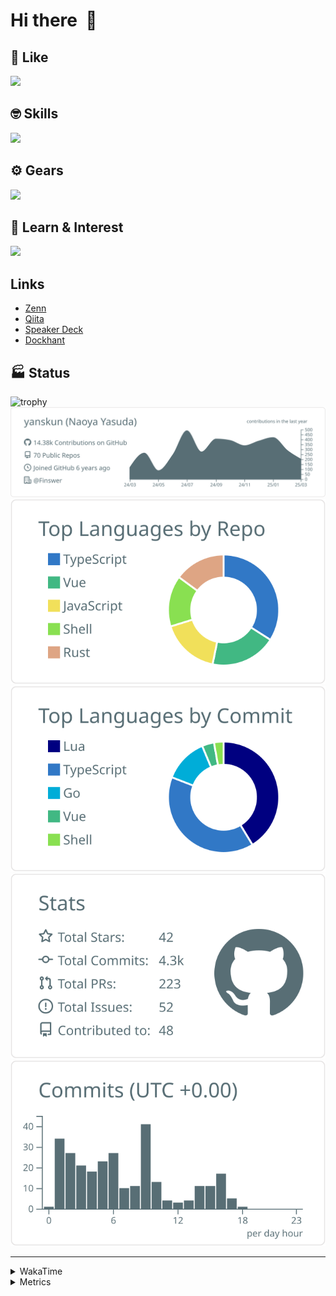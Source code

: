 # Hi there&nbsp; :wave:

## 💌 Like
<img src="https://go-skill-icons.vercel.app/api/icons?i=github" />

## 🤓 Skills
<img src="https://go-skill-icons.vercel.app/api/icons?i=js,ts,vue,nuxtjs,react,nextjs,go,lua,git" />

## ⚙️ Gears
<img src="https://go-skill-icons.vercel.app/api/icons?i=neovim,vscode,githubcopilot,alacritty,tmux" />

## 📖 Learn & Interest
<img src="https://go-skill-icons.vercel.app/api/icons?i=rust,deno,css,zig,playwright,githubactions,storybook,netlify,eslint" />

## Links
- [Zenn](https://zenn.dev/yanskun)
- [Qiita](https://qiita.com/yanskun)
- [Speaker Deck](https://speakerdeck.com/yanskun)
- [Dockhant](https://www.dockhunt.com/users/yanskun)

<!-- https://github.com/ryo-ma/github-profile-trophy -->

## 🏭 Status

<img src="https://github-profile-trophy.vercel.app/?username=yanskun&theme=onedark&row=1" alt="trophy">

<!-- https://github.com/vn7n24fzkq/github-profile-summary-cards -->
<picture>
  <source media="(prefers-color-scheme: dark)" srcset="https://raw.githubusercontent.com/yanskun/yanskun/master/profile-summary-card-output/nord_dark/0-profile-details.svg">
 <img src="https://raw.githubusercontent.com/yanskun/yanskun/master/profile-summary-card-output/default/0-profile-details.svg">
</picture>
<br>
<picture>
  <source media="(prefers-color-scheme: dark)" srcset="https://raw.githubusercontent.com/yanskun/yanskun/master/profile-summary-card-output/nord_dark/1-repos-per-language.svg">
 <img src="https://raw.githubusercontent.com/yanskun/yanskun/master/profile-summary-card-output/default/1-repos-per-language.svg">
</picture>
<picture>
  <source media="(prefers-color-scheme: dark)" srcset="https://raw.githubusercontent.com/yanskun/yanskun/master/profile-summary-card-output/nord_dark/2-most-commit-language.svg">
 <img src="https://raw.githubusercontent.com/yanskun/yanskun/master/profile-summary-card-output/default/2-most-commit-language.svg">
</picture>
<br>
<picture>
  <source media="(prefers-color-scheme: dark)" srcset="https://raw.githubusercontent.com/yanskun/yanskun/master/profile-summary-card-output/nord_dark/3-stats.svg">
 <img src="https://raw.githubusercontent.com/yanskun/yanskun/master/profile-summary-card-output/default/3-stats.svg">
</picture>
<picture>
  <source media="(prefers-color-scheme: dark)" srcset="https://raw.githubusercontent.com/yanskun/yanskun/master/profile-summary-card-output/nord_dark/4-productive-time.svg">
 <img src="https://raw.githubusercontent.com/yanskun/yanskun/master/profile-summary-card-output/default/4-productive-time.svg">
</picture>

---

<details>
  <summary>WakaTime</summary>
<!--START_SECTION:waka-->
![Code Time](http://img.shields.io/badge/Code%20Time-1%2C976%20hrs%2052%20mins-blue)

**🐱 My GitHub Data** 

> 📦 144.4 kB Used in GitHub's Storage 
 > 
> 🏆 927 Contributions in the Year 2025
 > 
> 💼 Opted to Hire
 > 
> 📜 130 Public Repositories 
 > 
> 🔑 4 Private Repositories 
 > 
**I'm an Early 🐤** 

```text
🌞 Morning                10966 commits       ████░░░░░░░░░░░░░░░░░░░░░   15.35 % 
🌆 Daytime                40774 commits       ██████████████░░░░░░░░░░░   57.06 % 
🌃 Evening                16149 commits       ██████░░░░░░░░░░░░░░░░░░░   22.60 % 
🌙 Night                  3572 commits        █░░░░░░░░░░░░░░░░░░░░░░░░   05.00 % 
```
📅 **I'm Most Productive on Tuesday** 

```text
Monday                   10937 commits       ████░░░░░░░░░░░░░░░░░░░░░   15.30 % 
Tuesday                  15486 commits       █████░░░░░░░░░░░░░░░░░░░░   21.67 % 
Wednesday                14108 commits       █████░░░░░░░░░░░░░░░░░░░░   19.74 % 
Thursday                 13291 commits       █████░░░░░░░░░░░░░░░░░░░░   18.60 % 
Friday                   12254 commits       ████░░░░░░░░░░░░░░░░░░░░░   17.15 % 
Saturday                 2260 commits        █░░░░░░░░░░░░░░░░░░░░░░░░   03.16 % 
Sunday                   3125 commits        █░░░░░░░░░░░░░░░░░░░░░░░░   04.37 % 
```


📊 **This Week I Spent My Time On** 

```text
🕑︎ Time Zone: Asia/Tokyo

💬 Programming Languages: 
TypeScript               11 hrs 28 mins      █████████████░░░░░░░░░░░░   53.15 % 
YAML                     6 hrs 48 mins       ████████░░░░░░░░░░░░░░░░░   31.50 % 
Go                       1 hr 4 mins         █░░░░░░░░░░░░░░░░░░░░░░░░   05.01 % 
Other                    42 mins             █░░░░░░░░░░░░░░░░░░░░░░░░   03.26 % 
Markdown                 33 mins             █░░░░░░░░░░░░░░░░░░░░░░░░   02.62 % 

🔥 Editors: 
Neovim                   21 hrs 16 mins      █████████████████████████   98.44 % 
VS Code                  20 mins             ░░░░░░░░░░░░░░░░░░░░░░░░░   01.56 % 

💻 Operating System: 
Mac                      21 hrs 36 mins      █████████████████████████   100.00 % 
```


 Last Updated on 19/03/2025 06:20:22 UTC
<!--END_SECTION:waka-->
</details>

<details>
  <summary>Metrics</summary>
  <img src="https://github.com/yanskun/yanskun/blob/main/github-metrics.svg" alt="Metrics">
</details>
